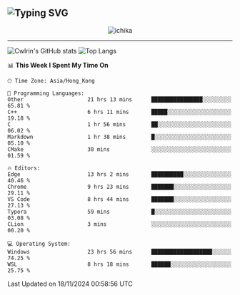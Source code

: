 ![Typing SVG](https://readme-typing-svg.demolab.com?font=Jost&size=24&pause=1000&color=7799EE&vCenter=true&multiline=true&random=false&width=435&height=100&lines=Hi+there;I'm+Sakurakouji+Nanaha;You+can+also+tell+me+Cwlrin%E2%98%86)
---
<p align="center">
  <img src="https://image.cwlrin.wiki/images/2024/11/09/1000015899.md.png" alt="ichika" border="0" />
</p>

---
![Cwlrin's GitHub stats](https://github-readme-stats.vercel.app/api?username=cwlrin&show_icons=true&theme=buefy)
![Top Langs](https://github-readme-stats.vercel.app/api/top-langs/?username=cwlrin&layout=compact&hide=html,css)

<!--START_SECTION:waka-->
📊 **This Week I Spent My Time On** 

```text
🕑︎ Time Zone: Asia/Hong_Kong

💬 Programming Languages: 
Other                    21 hrs 13 mins      ████████████████░░░░░░░░░   65.81 % 
C++                      6 hrs 11 mins       █████░░░░░░░░░░░░░░░░░░░░   19.18 % 
C                        1 hr 56 mins        ██░░░░░░░░░░░░░░░░░░░░░░░   06.02 % 
Markdown                 1 hr 38 mins        █░░░░░░░░░░░░░░░░░░░░░░░░   05.10 % 
CMake                    30 mins             ░░░░░░░░░░░░░░░░░░░░░░░░░   01.59 % 

🔥 Editors: 
Edge                     13 hrs 2 mins       ██████████░░░░░░░░░░░░░░░   40.46 % 
Chrome                   9 hrs 23 mins       ███████░░░░░░░░░░░░░░░░░░   29.11 % 
VS Code                  8 hrs 44 mins       ███████░░░░░░░░░░░░░░░░░░   27.13 % 
Typora                   59 mins             █░░░░░░░░░░░░░░░░░░░░░░░░   03.08 % 
CLion                    3 mins              ░░░░░░░░░░░░░░░░░░░░░░░░░   00.20 % 

💻 Operating System: 
Windows                  23 hrs 56 mins      ███████████████████░░░░░░   74.25 % 
WSL                      8 hrs 18 mins       ██████░░░░░░░░░░░░░░░░░░░   25.75 % 
```


 Last Updated on 18/11/2024 00:58:56 UTC
<!--END_SECTION:waka-->
